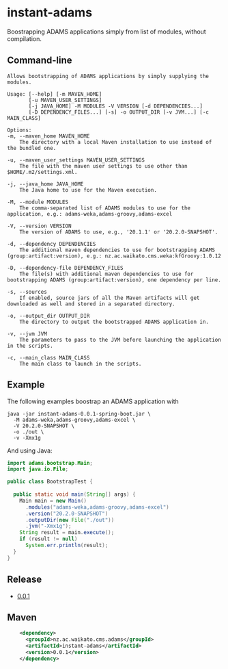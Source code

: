 # instant-adams
Boostrapping ADAMS applications simply from list of modules, without compilation.

## Command-line

```commandline
Allows bootstrapping of ADAMS applications by simply supplying the modules.

Usage: [--help] [-m MAVEN_HOME]
       [-u MAVEN_USER_SETTINGS]
       [-j JAVA_HOME] -M MODULES -V VERSION [-d DEPENDENCIES...]
       [-D DEPENDENCY_FILES...] [-s] -o OUTPUT_DIR [-v JVM...] [-c MAIN_CLASS]

Options:
-m, --maven_home MAVEN_HOME
	The directory with a local Maven installation to use instead of the bundled one.

-u, --maven_user_settings MAVEN_USER_SETTINGS
	The file with the maven user settings to use other than $HOME/.m2/settings.xml.

-j, --java_home JAVA_HOME
	The Java home to use for the Maven execution.

-M, --module MODULES
	The comma-separated list of ADAMS modules to use for the application, e.g.: adams-weka,adams-groovy,adams-excel

-V, --version VERSION
	The version of ADAMS to use, e.g., '20.1.1' or '20.2.0-SNAPSHOT'.

-d, --dependency DEPENDENCIES
	The additional maven dependencies to use for bootstrapping ADAMS (group:artifact:version), e.g.: nz.ac.waikato.cms.weka:kfGroovy:1.0.12

-D, --dependency-file DEPENDENCY_FILES
	The file(s) with additional maven dependencies to use for bootstrapping ADAMS (group:artifact:version), one dependency per line.

-s, --sources
	If enabled, source jars of all the Maven artifacts will get downloaded as well and stored in a separated directory.

-o, --output_dir OUTPUT_DIR
	The directory to output the bootstrapped ADAMS application in.

-v, --jvm JVM
	The parameters to pass to the JVM before launching the application in the scripts.

-c, --main_class MAIN_CLASS
	The main class to launch in the scripts.
```


## Example

The following examples boostrap an ADAMS application with 
```
java -jar instant-adams-0.0.1-spring-boot.jar \
  -M adams-weka,adams-groovy,adams-excel \
  -V 20.2.0-SNAPSHOT \
  -o ./out \
  -v -Xmx1g
```

And using Java:

```java
import adams.bootstrap.Main;
import java.io.File;

public class BootstrapTest {
  
  public static void main(String[] args) {
    Main main = new Main()
      .modules("adams-weka,adams-groovy,adams-excel")
      .version("20.2.0-SNAPSHOT")
      .outputDir(new File("./out"))
      .jvm("-Xmx1g");
    String result = main.execute();
    if (result != null)
      System.err.println(result);
  }
} 
```


## Release

* [0.0.1](https://github.com/waikato-datamining/instant-adams/releases/download/instant-adams-0.0.1/instant-adams-0.0.1-spring-boot.jar)


## Maven

```xml
    <dependency>
      <groupId>nz.ac.waikato.cms.adams</groupId>
      <artifactId>instant-adams</artifactId>
      <version>0.0.1</version>
    </dependency>
```
